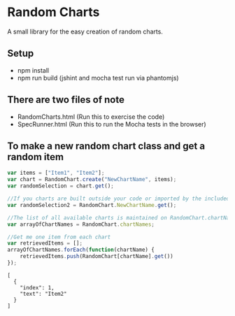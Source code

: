 # Random Charts #

A small library for the easy creation of random charts.

## Setup
* npm install
* npm run build (jshint and mocha test run via phantomjs)

## There are two files of note ##
* RandomCharts.html (Run this to exercise the code)
* SpecRunner.html (Run this to run the Mocha tests in the browser)

## To make a new random chart class and get a random item ##
```javascript
var items = ["Item1", "Item2"];
var chart = RandomChart.create("NewChartName", items);
var randomSelection = chart.get();

//If you charts are built outside your code or imported by the included charts...just use the named charts
var randomSelection2 = RandomChart.NewChartName.get();

//The list of all available charts is maintained on RandomChart.chartNames
var arrayOfChartNames = RandomChart.chartNames;

//Get me one item from each chart
var retrievedItems = [];
arrayOfChartNames.forEach(function(chartName) {
    retrievedItems.push(RandomChart[chartName].get())
});
```

```
[
  {
    "index": 1,
    "text": "Item2"
  }
]
```